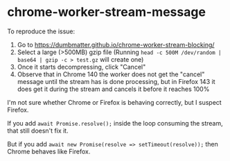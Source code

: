 # chrome-worker-stream-message

To reproduce the issue:

1. Go to https://dumbmatter.github.io/chrome-worker-stream-blocking/
2. Select a large (>500MB) gzip file
   (Running `head -c 500M /dev/random | base64 | gzip -c > test.gz` will create one)
3. Once it starts decompressing, click "Cancel"
4. Observe that in Chrome 140 the worker does not get the "cancel" message until the stream has is done processing, but in Firefox 143 it does get it during the stream and cancels it before it reaches 100%

I'm not sure whether Chrome or Firefox is behaving correctly, but I suspect Firefox.

If you add `await Promise.resolve();` inside the loop consuming the stream, that still doesn't fix it.

But if you add `await new Promise(resolve => setTimeout(resolve));` then Chrome behaves like Firefox.
